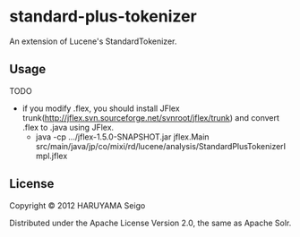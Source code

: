 # standard-plus-tokenizer

An extension of Lucene's StandardTokenizer.

## Usage

TODO

* if you modify .flex, you should install JFlex trunk(http://jflex.svn.sourceforge.net/svnroot/jflex/trunk) and convert .flex to .java using JFlex.
  * java -cp .../jflex-1.5.0-SNAPSHOT.jar jflex.Main src/main/java/jp/co/mixi/rd/lucene/analysis/StandardPlusTokenizerImpl.jflex


## License

Copyright © 2012 HARUYAMA Seigo

Distributed under the Apache License Version 2.0, the same as Apache Solr.
